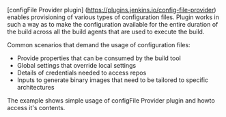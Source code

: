 [configFile Provider plugin] (https://plugins.jenkins.io/config-file-provider) enables provisioning of various types of configuration files. Plugin works in such a way as to make the configuration available for the entire duration of the build across all the build agents that are used to execute the build.

Common scenarios that demand the usage of configuration files:

- Provide properties that can be consumed by the build tool
- Global settings that override local settings
- Details of credentials needed to access repos
- Inputs to generate binary images that need to be tailored to specific architectures 

The example shows simple usage of configFile Provider plugin and howto access it's contents.
